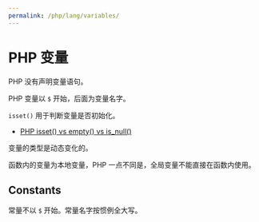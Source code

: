 ```yaml
---
permalink: /php/lang/variables/
---
```


# PHP 变量

PHP 没有声明变量语句。

PHP 变量以 `$` 开始，后面为变量名字。

`isset()` 用于判断变量是否初始化。

- [PHP isset() vs empty() vs is_null()](https://www.virendrachandak.com/techtalk/php-isset-vs-empty-vs-is_null/)

变量的类型是动态变化的。

函数内的变量为本地变量，PHP 一点不同是，全局变量不能直接在函数内使用。

## Constants

常量不以 `$` 开始。常量名字按惯例全大写。
